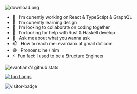 ![download.png](https://i.loli.net/2020/09/14/ltq9xFHpKYesGwE.png)


- 🔭 &nbsp; I’m currently working on React & TypeScript & GraphQL 
- 🌱 &nbsp; I’m currently learning design
- 👯 &nbsp; I’m looking to collaborate on coding together
- 🤔 &nbsp; I’m looking for help with Rust & Haskell develop
- 💬 &nbsp; Ask me about what you wanna ask
- 📫 &nbsp; How to reach me: evantianx at gmail dot com
- 😄 &nbsp; Pronouns: he / him
- ⚡&nbsp; Fun fact: I used to be a Structure Engineer

![evantianx's github stats](https://github-readme-stats.vercel.app/api?username=evantianx&hide=stars)

[![Top Langs](https://github-readme-stats.vercel.app/api/top-langs/?username=evantianx&hide=html)](https://github.com/anuraghazra/github-readme-stats)

![visitor-badge](https://visitor-badge.glitch.me/badge?page_id=jwenjian.visitor-badge)

